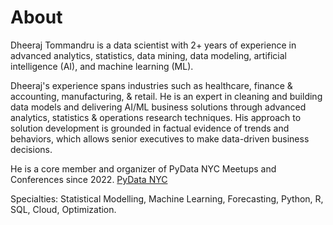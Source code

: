 # About

Dheeraj Tommandru is a data scientist with 2+ years of experience in advanced analytics, statistics, data mining, data modeling, artificial intelligence (AI), and machine learning (ML). 

Dheeraj's experience spans industries such as healthcare, finance & accounting, manufacturing, & retail. He is an expert in cleaning and building data models and delivering AI/ML business solutions through advanced analytics, statistics & operations research techniques. His approach to solution development is grounded in factual evidence of trends and behaviors, which allows senior executives to make data-driven business decisions.

He is a core member and organizer of PyData NYC Meetups and Conferences since 2022. [PyData NYC](https://www.meetup.com/pydatanyc/)

Specialties: Statistical Modelling, Machine Learning, Forecasting, Python, R, SQL, Cloud, Optimization.

```{tableofcontents}
```
